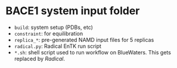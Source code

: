 # BACE1 system input folder

- `build`: system setup (PDBs, etc)
- `constraint`: for equilibration
- `replica_*`: pre-generated NAMD input files for 5 replicas
- `radical.py`: Radical EnTK run script
- `*.sh`: shell script used to run workflow on BlueWaters. This gets replaced by *Radical*.
